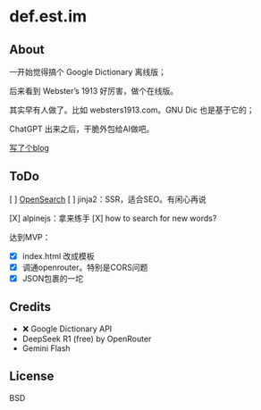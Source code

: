 # def.est.im

## About

一开始觉得搞个 Google Dictionary 离线版；

后来看到 Webster’s 1913 好厉害，做个在线版。

其实早有人做了。比如 websters1913.com。GNU Dic 也是基于它的；

ChatGPT 出来之后，干脆外包给AI做吧。

[写了个blog](https://blog.est.im/2025/stdout-12) 

## ToDo

[ ] [OpenSearch](https://developer.mozilla.org/en-US/docs/Web/XML/Guides/OpenSearch#OpenSearch_description_file)
[ ] jinja2：SSR，适合SEO。有闲心再说

[X] alpinejs：拿来练手
[X] how to search for new words?

达到MVP：
   - [X] index.html 改成模板
   - [X] 调通openrouter。特别是CORS问题
   - [X] JSON包裹的一坨

## Credits

- ❌ Google Dictionary API 
- DeepSeek R1 (free) by OpenRouter
- Gemini Flash

## License

BSD
